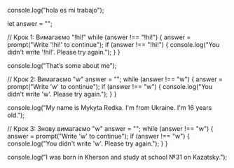 console.log("hola es mi trabajo");

let answer = "";

// Крок 1: Вимагаємо "!hi!"
while (answer !== "!hi!") {
  answer = prompt("Write '!hi!' to continue");
  if (answer !== "!hi!") {
    console.log("You didn't write '!hi!'. Please try again.");
  }
}

console.log("That’s some about me");

// Крок 2: Вимагаємо "w"
answer = "";
while (answer !== "w") {
  answer = prompt("Write 'w' to continue");
  if (answer !== "w") {
    console.log("You didn't write 'w'. Please try again.");
  }
}

console.log("My name is Mykyta Redka. I'm from Ukraine. I'm 16 years old.");

// Крок 3: Знову вимагаємо "w"
answer = "";
while (answer !== "w") {
  answer = prompt("Write 'w' to continue");
  if (answer !== "w") {
    console.log("You didn't write 'w'. Please try again.");
  }
}

console.log("I was born in Kherson and study at school №31 on Kazatsky.");



